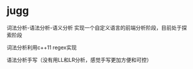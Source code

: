 # jugg

词法分析-语法分析-语义分析 实现一个自定义语言的前端分析阶段，目前处于探索阶段

词法分析利用c++11 regex实现

语法分析手写（没有用LL和LR分析，感觉手写更加方便和可控）
